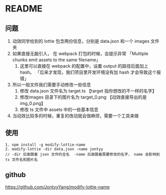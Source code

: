 # README

## 问题

1. 动效同学给到的 lottie 包含两份信息，分别是  data.json 和一个 images 文件夹
2. 如果直接无脑引入， 在 webpack 打包的时候，会提示异常 「Multiple chunks emit assets to the same filename」
   1. 这里可以直接在 webpack 的配置中，设置 output 的路径后面加上 hash。 「后来才发现，我们项目里开发环境没有加 hash 才会导致这个报错」
3. 所以一般文件我们需要手动修改一些信息
   1. 修改 data.json 文件名为  target.ts  【target 指你想改的不一样的名字】
   2. 修改images 目录下的图片名为 target_0.png  【动效直接导出的是 img_0.png】
   3. 修改 ts 文件中 assets 中的一些基本信息
4. 当动效比较多的时候，重复的改动就会很麻烦，需要一个工具来做



## 使用

```shell
1. npm install -g modify-lottie-name
2. modify-lottie -dir data.json -name jontyy 
// -dir 后面跟着 json 文件的全名  -name 后面跟着需要修改的名字， name 会影响到 ts 文件名和图片名
```


## github
https://github.com/JontyyYang/modify-lottie-name